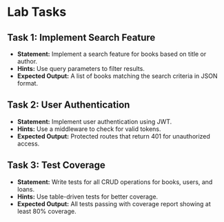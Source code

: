 # Lab Tasks

## Task 1: Implement Search Feature
- **Statement:** Implement a search feature for books based on title or author.
- **Hints:** Use query parameters to filter results.
- **Expected Output:** A list of books matching the search criteria in JSON format.

## Task 2: User Authentication
- **Statement:** Implement user authentication using JWT.
- **Hints:** Use a middleware to check for valid tokens.
- **Expected Output:** Protected routes that return 401 for unauthorized access.

## Task 3: Test Coverage
- **Statement:** Write tests for all CRUD operations for books, users, and loans.
- **Hints:** Use table-driven tests for better coverage.
- **Expected Output:** All tests passing with coverage report showing at least 80% coverage.
